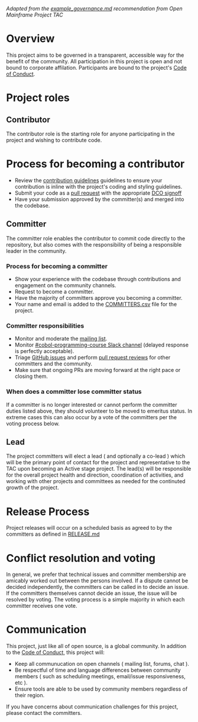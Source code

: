 *Adapted from the [example_governance.md](https://github.com/openmainframeproject/tac/blob/master/process/example_governance.md) recommendation from Open Mainframe Project TAC*

# Overview

This project aims to be governed in a transparent, accessible way for the benefit of the community. All participation in this project is open and not bound to corporate affilation. Participants are bound to the project's [Code of Conduct](CODE_OF_CONDUCT.md).

# Project roles

## Contributor

The contributor role is the starting role for anyone participating in the project and wishing to contribute code.

# Process for becoming a contributor

* Review the [contribution guidelines](CONTRIBUTING.md) guidelines to ensure your contribution is inline with the project's coding and styling guidelines.
* Submit your code as a [pull request](https://github.com/openmainframeproject/cobol-programming-course/pulls) with the appropriate [DCO signoff](https://github.com/openmainframeproject/tac/blob/master/process/contribution_guidelines.md#developer-certificate-of-origin)
* Have your submission approved by the committer(s) and merged into the codebase.

## Committer

The committer role enables the contributor to commit code directly to the repository, but also comes with the responsibility of being a responsible leader in the community.

### Process for becoming a committer

* Show your experience with the codebase through contributions and engagement on the community channels.
* Request to become a committer.
* Have the majority of committers approve you becoming a committer.
* Your name and email is added to the [COMMITTERS.csv](COMMITTERS.csv) file for the project.

### Committer responsibilities

* Monitor and moderate the [mailing list](https://lists.openmainframeproject.org/g/cobol-course-discussion).
* Monitor [#cobol-programming-course Slack channel](https://slack.openmainframeproject.org) (delayed response is perfectly acceptable).
* Triage [GitHub issues](https://github.com/openmainframeproject/cobol-programming-course/issues) and perform [pull request reviews](https://github.com/openmainframeproject/cobol-programming-course/pulls) for other committers and the community.
* Make sure that ongoing PRs are moving forward at the right pace or closing them.

### When does a committer lose committer status

If a committer is no longer interested or cannot perform the committer duties listed above, they should volunteer to be moved to emeritus status. In extreme cases this can also occur by a vote of the committers per the voting process below.

## Lead

The project committers will elect a lead ( and optionally a co-lead ) which will be the primary point of contact for the project and representative to the TAC upon becoming an Active stage project. The lead(s) will be responsible for the overall project health and direction, coordination of activities, and working with other projects and committees as needed for the continuted growth of the project.

# Release Process

Project releases will occur on a scheduled basis as agreed to by the committers as defined in [RELEASE.md](RELEASE.md)

# Conflict resolution and voting

In general, we prefer that technical issues and committer membership are amicably worked out between the persons involved. If a dispute cannot be decided independently, the committers can be called in to decide an issue. If the committers themselves cannot decide an issue, the issue will be resolved by voting. The voting process is a simple majority in which each committer receives one vote.

# Communication

This project, just like all of open source, is a global community. In addition to the [Code of Conduct](CODE_OF_CONDUCT.md), this project will:

* Keep all communucation on open channels ( mailing list, forums, chat ).
* Be respectful of time and language differences between community members ( such as scheduling meetings, email/issue responsiveness, etc ).
* Ensure tools are able to be used by community members regardless of their region.

If you have concerns about communication challenges for this project, please contact the committers.
